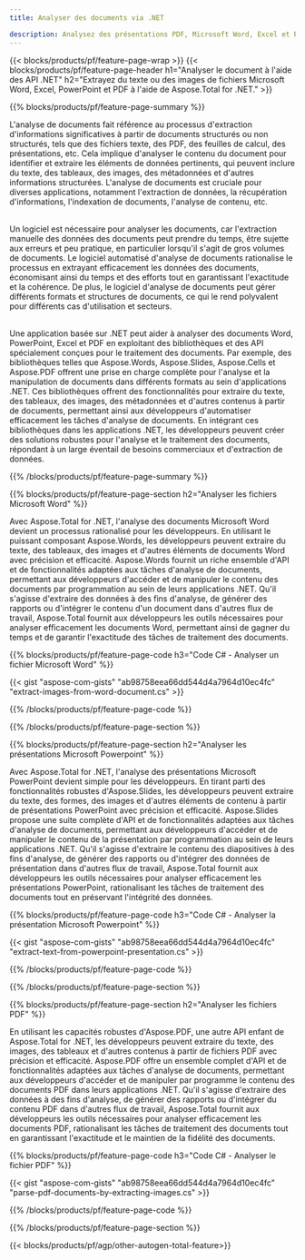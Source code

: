 ```yaml
---
title: Analyser des documents via .NET 

description: Analysez des présentations PDF, Microsoft Word, Excel et PowerPoint via votre application .NET. Code C# répertorié pour extraire facilement du texte ou des images.
---
```


{{< blocks/products/pf/feature-page-wrap >}}
{{< blocks/products/pf/feature-page-header h1="Analyser le document à l'aide des API .NET" h2="Extrayez du texte ou des images de fichiers Microsoft Word, Excel, PowerPoint et PDF à l'aide de Aspose.Total for .NET." >}}

{{% blocks/products/pf/feature-page-summary %}}

L'analyse de documents fait référence au processus d'extraction d'informations significatives à partir de documents structurés ou non structurés, tels que des fichiers texte, des PDF, des feuilles de calcul, des présentations, etc. Cela implique d'analyser le contenu du document pour identifier et extraire les éléments de données pertinents, qui peuvent inclure du texte, des tableaux, des images, des métadonnées et d'autres informations structurées. L'analyse de documents est cruciale pour diverses applications, notamment l'extraction de données, la récupération d'informations, l'indexation de documents, l'analyse de contenu, etc.<br /><br />

Un logiciel est nécessaire pour analyser les documents, car l'extraction manuelle des données des documents peut prendre du temps, être sujette aux erreurs et peu pratique, en particulier lorsqu'il s'agit de gros volumes de documents. Le logiciel automatisé d'analyse de documents rationalise le processus en extrayant efficacement les données des documents, économisant ainsi du temps et des efforts tout en garantissant l'exactitude et la cohérence. De plus, le logiciel d'analyse de documents peut gérer différents formats et structures de documents, ce qui le rend polyvalent pour différents cas d'utilisation et secteurs.<br /><br />

Une application basée sur .NET peut aider à analyser des documents Word, PowerPoint, Excel et PDF en exploitant des bibliothèques et des API spécialement conçues pour le traitement des documents. Par exemple, des bibliothèques telles que Aspose.Words, Aspose.Slides, Aspose.Cells et Aspose.PDF offrent une prise en charge complète pour l'analyse et la manipulation de documents dans différents formats au sein d'applications .NET. Ces bibliothèques offrent des fonctionnalités pour extraire du texte, des tableaux, des images, des métadonnées et d'autres contenus à partir de documents, permettant ainsi aux développeurs d'automatiser efficacement les tâches d'analyse de documents. En intégrant ces bibliothèques dans les applications .NET, les développeurs peuvent créer des solutions robustes pour l'analyse et le traitement des documents, répondant à un large éventail de besoins commerciaux et d'extraction de données.

{{% /blocks/products/pf/feature-page-summary  %}}

{{% blocks/products/pf/feature-page-section  h2="Analyser les fichiers Microsoft Word" %}}

Avec Aspose.Total for .NET, l'analyse des documents Microsoft Word devient un processus rationalisé pour les développeurs. En utilisant le puissant composant Aspose.Words, les développeurs peuvent extraire du texte, des tableaux, des images et d'autres éléments de documents Word avec précision et efficacité. Aspose.Words fournit un riche ensemble d'API et de fonctionnalités adaptées aux tâches d'analyse de documents, permettant aux développeurs d'accéder et de manipuler le contenu des documents par programmation au sein de leurs applications .NET. Qu'il s'agisse d'extraire des données à des fins d'analyse, de générer des rapports ou d'intégrer le contenu d'un document dans d'autres flux de travail, Aspose.Total fournit aux développeurs les outils nécessaires pour analyser efficacement les documents Word, permettant ainsi de gagner du temps et de garantir l'exactitude des tâches de traitement des documents.

{{% blocks/products/pf/feature-page-code h3="Code C# - Analyser un fichier Microsoft Word" %}}

{{< gist "aspose-com-gists" "ab98758eea66dd544d4a7964d10ec4fc" "extract-images-from-word-document.cs" >}}

{{% /blocks/products/pf/feature-page-code  %}}

{{% /blocks/products/pf/feature-page-section %}}

{{% blocks/products/pf/feature-page-section  h2="Analyser les présentations Microsoft Powerpoint" %}}

Avec Aspose.Total for .NET, l'analyse des présentations Microsoft PowerPoint devient simple pour les développeurs. En tirant parti des fonctionnalités robustes d'Aspose.Slides, les développeurs peuvent extraire du texte, des formes, des images et d'autres éléments de contenu à partir de présentations PowerPoint avec précision et efficacité. Aspose.Slides propose une suite complète d'API et de fonctionnalités adaptées aux tâches d'analyse de documents, permettant aux développeurs d'accéder et de manipuler le contenu de la présentation par programmation au sein de leurs applications .NET. Qu'il s'agisse d'extraire le contenu des diapositives à des fins d'analyse, de générer des rapports ou d'intégrer des données de présentation dans d'autres flux de travail, Aspose.Total fournit aux développeurs les outils nécessaires pour analyser efficacement les présentations PowerPoint, rationalisant les tâches de traitement des documents tout en préservant l'intégrité des données.

{{% blocks/products/pf/feature-page-code h3="Code C# - Analyser la présentation Microsoft Powerpoint" %}}

{{< gist "aspose-com-gists" "ab98758eea66dd544d4a7964d10ec4fc" "extract-text-from-powerpoint-presentation.cs" >}}

{{% /blocks/products/pf/feature-page-code  %}}

{{% /blocks/products/pf/feature-page-section %}}

{{% blocks/products/pf/feature-page-section  h2="Analyser les fichiers PDF" %}}

En utilisant les capacités robustes d'Aspose.PDF, une autre API enfant de Aspose.Total for .NET, les développeurs peuvent extraire du texte, des images, des tableaux et d'autres contenus à partir de fichiers PDF avec précision et efficacité. Aspose.PDF offre un ensemble complet d'API et de fonctionnalités adaptées aux tâches d'analyse de documents, permettant aux développeurs d'accéder et de manipuler par programme le contenu des documents PDF dans leurs applications .NET. Qu'il s'agisse d'extraire des données à des fins d'analyse, de générer des rapports ou d'intégrer du contenu PDF dans d'autres flux de travail, Aspose.Total fournit aux développeurs les outils nécessaires pour analyser efficacement les documents PDF, rationalisant les tâches de traitement des documents tout en garantissant l'exactitude et le maintien de la fidélité des documents.

{{% blocks/products/pf/feature-page-code h3="Code C# - Analyser le fichier PDF" %}}

{{< gist "aspose-com-gists" "ab98758eea66dd544d4a7964d10ec4fc" "parse-pdf-documents-by-extracting-images.cs" >}}

{{% /blocks/products/pf/feature-page-code  %}}

{{% /blocks/products/pf/feature-page-section %}}

{{< blocks/products/pf/agp/other-autogen-total-feature>}}